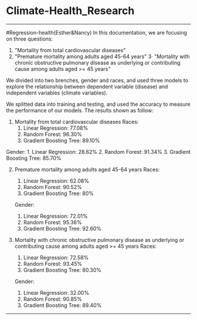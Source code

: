 # Climate-Health_Research
-------------------------------------
#Regression-health(Esther&Nancy)
In this documentation, we are focusing on three questions: 
  1. "Mortality from total cardiovascular diseases"
  2. "Premature mortality among adults aged 45-64 years"
  3· "Mortality with chronic obstructive pulmonary disease as underlying or contributing cause among adults aged >= 45 years"

We divided into two brenches, gender and races, and used three models to explore the relationship between dependent variable (disease) and independent variables (climate variables). 

We splitted data into training and testing, and used the accuracy to measure the performance of our models. The results shown as follow: 

1. Mortality from total cardiovascular diseases
  Races: 
    1. Linear Regression: 77.08%
    2. Random Forest: 96.30%
    3. Gradient Boosting Tree: 89.10%
  
  Gender:
    1. Linear Regression: 28.62%
    2. Random Forest: 91.34%
    3. Gradient Boosting Tree: 85.70%
    
 2. Premature mortality among adults aged 45-64 years
    Races: 
      1. Linear Regression: 62.08%
      2. Random Forest: 90.52%
      3. Gradient Boosting Tree: 80%

    Gender:
      1. Linear Regression: 72.01%
      2. Random Forest: 95.36%
      3. Gradient Boosting Tree: 92.60%
      
 3. Mortality with chronic obstructive pulmonary disease as underlying or contributing cause among adults aged >= 45 years
     Races: 
      1. Linear Regression: 72.58%
      2. Random Forest: 93.45%
      3. Gradient Boosting Tree: 80.30%

    Gender:
      1. Linear Regression: 32.00%
      2. Random Forest: 90.85%
      3. Gradient Boosting Tree: 89.40%
      
-------------------------------------
